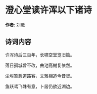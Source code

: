 # 澄心堂读许浑以下诸诗

**作者**: 刘敞

## 诗词内容

许浑诗后三百年，长啸空堂览旧篇。

落日孤城曾不改，曲池高榭复依然。

尘埃暂憩道路客，文雅相追今昔贤。

鱼跃鸢飞殊有意，卜居仍欲近湖边。

